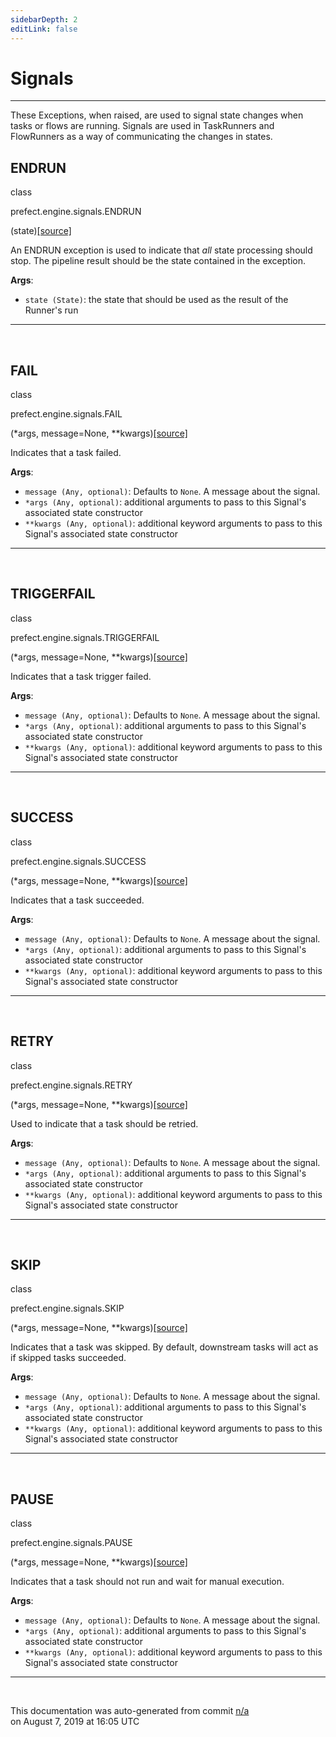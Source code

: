 ```yaml
---
sidebarDepth: 2
editLink: false
---
```

# Signals
---
These Exceptions, when raised, are used to signal state changes when tasks or flows are running. Signals
are used in TaskRunners and FlowRunners as a way of communicating the changes in states.
 ## ENDRUN
 <div class='class-sig' id='prefect-engine-signals-endrun'><p class="prefect-sig">class </p><p class="prefect-class">prefect.engine.signals.ENDRUN</p>(state)<span class="source"><a href="https://github.com/PrefectHQ/prefect/blob/master/src/prefect/engine/signals.py#L10">[source]</a></span></div>

An ENDRUN exception is used to indicate that _all_ state processing should stop. The pipeline result should be the state contained in the exception.

**Args**:     <ul class="args"><li class="args">`state (State)`: the state that should be used as the result of the Runner's run</li></ul>


---
<br>

 ## FAIL
 <div class='class-sig' id='prefect-engine-signals-fail'><p class="prefect-sig">class </p><p class="prefect-class">prefect.engine.signals.FAIL</p>(*args, message=None, **kwargs)<span class="source"><a href="https://github.com/PrefectHQ/prefect/blob/master/src/prefect/engine/signals.py#L44">[source]</a></span></div>

Indicates that a task failed.

**Args**:     <ul class="args"><li class="args">`message (Any, optional)`: Defaults to `None`. A message about the signal.     </li><li class="args">`*args (Any, optional)`: additional arguments to pass to this Signal's         associated state constructor     </li><li class="args">`**kwargs (Any, optional)`: additional keyword arguments to pass to this Signal's         associated state constructor</li></ul>


---
<br>

 ## TRIGGERFAIL
 <div class='class-sig' id='prefect-engine-signals-triggerfail'><p class="prefect-sig">class </p><p class="prefect-class">prefect.engine.signals.TRIGGERFAIL</p>(*args, message=None, **kwargs)<span class="source"><a href="https://github.com/PrefectHQ/prefect/blob/master/src/prefect/engine/signals.py#L59">[source]</a></span></div>

Indicates that a task trigger failed.

**Args**:     <ul class="args"><li class="args">`message (Any, optional)`: Defaults to `None`. A message about the signal.     </li><li class="args">`*args (Any, optional)`: additional arguments to pass to this Signal's         associated state constructor     </li><li class="args">`**kwargs (Any, optional)`: additional keyword arguments to pass to this Signal's         associated state constructor</li></ul>


---
<br>

 ## SUCCESS
 <div class='class-sig' id='prefect-engine-signals-success'><p class="prefect-sig">class </p><p class="prefect-class">prefect.engine.signals.SUCCESS</p>(*args, message=None, **kwargs)<span class="source"><a href="https://github.com/PrefectHQ/prefect/blob/master/src/prefect/engine/signals.py#L74">[source]</a></span></div>

Indicates that a task succeeded.

**Args**:     <ul class="args"><li class="args">`message (Any, optional)`: Defaults to `None`. A message about the signal.     </li><li class="args">`*args (Any, optional)`: additional arguments to pass to this Signal's         associated state constructor     </li><li class="args">`**kwargs (Any, optional)`: additional keyword arguments to pass to this Signal's         associated state constructor</li></ul>


---
<br>

 ## RETRY
 <div class='class-sig' id='prefect-engine-signals-retry'><p class="prefect-sig">class </p><p class="prefect-class">prefect.engine.signals.RETRY</p>(*args, message=None, **kwargs)<span class="source"><a href="https://github.com/PrefectHQ/prefect/blob/master/src/prefect/engine/signals.py#L89">[source]</a></span></div>

Used to indicate that a task should be retried.

**Args**:     <ul class="args"><li class="args">`message (Any, optional)`: Defaults to `None`. A message about the signal.     </li><li class="args">`*args (Any, optional)`: additional arguments to pass to this Signal's         associated state constructor     </li><li class="args">`**kwargs (Any, optional)`: additional keyword arguments to pass to this Signal's         associated state constructor</li></ul>


---
<br>

 ## SKIP
 <div class='class-sig' id='prefect-engine-signals-skip'><p class="prefect-sig">class </p><p class="prefect-class">prefect.engine.signals.SKIP</p>(*args, message=None, **kwargs)<span class="source"><a href="https://github.com/PrefectHQ/prefect/blob/master/src/prefect/engine/signals.py#L104">[source]</a></span></div>

Indicates that a task was skipped. By default, downstream tasks will act as if skipped tasks succeeded.

**Args**:     <ul class="args"><li class="args">`message (Any, optional)`: Defaults to `None`. A message about the signal.     </li><li class="args">`*args (Any, optional)`: additional arguments to pass to this Signal's         associated state constructor     </li><li class="args">`**kwargs (Any, optional)`: additional keyword arguments to pass to this Signal's         associated state constructor</li></ul>


---
<br>

 ## PAUSE
 <div class='class-sig' id='prefect-engine-signals-pause'><p class="prefect-sig">class </p><p class="prefect-class">prefect.engine.signals.PAUSE</p>(*args, message=None, **kwargs)<span class="source"><a href="https://github.com/PrefectHQ/prefect/blob/master/src/prefect/engine/signals.py#L120">[source]</a></span></div>

Indicates that a task should not run and wait for manual execution.

**Args**:     <ul class="args"><li class="args">`message (Any, optional)`: Defaults to `None`. A message about the signal.     </li><li class="args">`*args (Any, optional)`: additional arguments to pass to this Signal's         associated state constructor     </li><li class="args">`**kwargs (Any, optional)`: additional keyword arguments to pass to this Signal's         associated state constructor</li></ul>


---
<br>


<p class="auto-gen">This documentation was auto-generated from commit <a href='https://github.com/PrefectHQ/prefect/commit/n/a'>n/a</a> </br>on August 7, 2019 at 16:05 UTC</p>